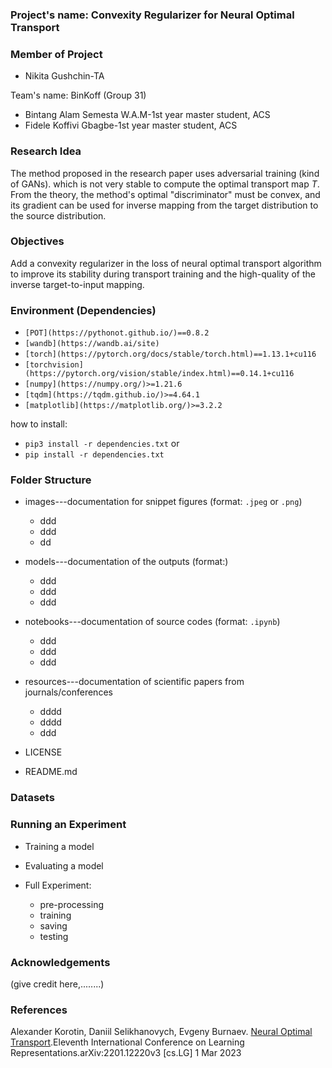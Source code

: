 ### **Project's name: Convexity Regularizer for Neural Optimal Transport**

### **Member of Project**
- Nikita Gushchin-TA

Team's name: BinKoff (Group 31)
- Bintang Alam Semesta W.A.M-1st year master student, ACS
- Fidele Koffivi Gbagbe-1st year master student, ACS
 
### **Research Idea**
The method proposed in the research paper uses adversarial training (kind of GANs). which is not very stable to compute the optimal transport map $T$. From the theory, the method's optimal "discriminator" must be convex, and its gradient can be used for inverse mapping from the target distribution to the source distribution.

### **Objectives**
Add a convexity regularizer in the loss of neural optimal transport algorithm to improve its stability during transport training and the high-quality of the inverse target-to-input mapping.

### **Environment (Dependencies)**
- `[POT](https://pythonot.github.io/)==0.8.2`
- `[wandb](https://wandb.ai/site)`
- `[torch](https://pytorch.org/docs/stable/torch.html)==1.13.1+cu116`
- `[torchvision](https://pytorch.org/vision/stable/index.html)==0.14.1+cu116`
- `[numpy](https://numpy.org/)>=1.21.6`
- `[tqdm](https://tqdm.github.io/)>=4.64.1`
- `[matplotlib](https://matplotlib.org/)>=3.2.2`

how to install:
- `pip3 install -r dependencies.txt`
or
- `pip install -r dependencies.txt`

### **Folder Structure**
- images---documentation for snippet figures (format: `.jpeg` or `.png`)
   - ddd
   - ddd
   - dd
   
- models---documentation of the outputs (format:) 
  - ddd
  - ddd
  - ddd

- notebooks---documentation of source codes (format: `.ipynb`)
  - ddd
  - ddd
  - ddd

- resources---documentation of scientific papers from journals/conferences
  - dddd
  - dddd
  - ddd

- LICENSE
- README.md

### **Datasets**

### **Running an Experiment**
- Training a model

- Evaluating a model

- Full Experiment:
  - pre-processing
  - training
  - saving
  - testing


### **Acknowledgements**
(give credit here,........)

### **References**
Alexander Korotin, Daniil Selikhanovych, Evgeny Burnaev. [Neural Optimal Transport](https://arxiv.org/pdf/2201.12220.pdf).Eleventh International Conference on Learning Representations.arXiv:2201.12220v3 [cs.LG] 1 Mar 2023
